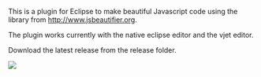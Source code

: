 This is a plugin for Eclipse to make beautiful Javascript code using the library from http://www.jsbeautifier.org.

The plugin works currently with the native eclipse editor and the vjet editor.

Download the latest release from the release folder.

![](https://raw.github.com/feuersh/Eclipse-JsBeautifier/master/img/jsbeautifier.png)